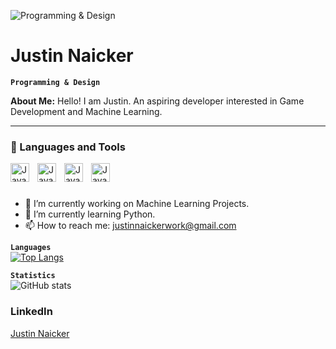![Programming & Design](https://media.licdn.com/dms/image/D4E16AQEdqzhlhmA1vA/profile-displaybackgroundimage-shrink_350_1400/0/1679244589822?e=1684972800&v=beta&t=lbjDFfINi7XcwKq--kT-bP3R39eenl4RY7OmynRlpNI)

# Justin Naicker
**`Programming & Design`**

**About Me:** Hello! I am Justin. An aspiring developer interested in Game Development and Machine Learning.

---

### 🧰 Languages and Tools

<img align="left" alt="Java" width= "30px" style="padding-right:10px" src="https://cdn.jsdelivr.net/gh/devicons/devicon/icons/unity/unity-original.svg" />
<img align="left" alt="Java" width= "30px" style="padding-right:10px" src="https://cdn.jsdelivr.net/gh/devicons/devicon/icons/photoshop/photoshop-plain.svg" />
<img align="left" alt="Java" width= "30px" style="padding-right:10px" src="https://cdn.jsdelivr.net/gh/devicons/devicon/icons/blender/blender-original.svg" />
<img align="left" alt="Java" width= "30px" style="padding-right:10px" src="https://cdn.jsdelivr.net/gh/devicons/devicon/icons/maya/maya-original.svg"/>


<br/>

#

- 🔭 I’m currently working on Machine Learning Projects.
- 🌱 I’m currently learning Python.
- 📫 How to reach me: justinnaickerwork@gmail.com 

**`Languages`**
<br/>
[![Top Langs](https://github-readme-stats.vercel.app/api/top-langs/?username=Justin-Naicker)](https://github.com/Justin-Naicker/github-readme-stats)

**`Statistics`**
<br/>
![GitHub stats](https://github-readme-stats.vercel.app/api?username=Justin-Naicker&show_icons=true)  


### LinkedIn

<div class="badge-base LI-profile-badge" data-locale="en_US" data-size="large" data-theme="light" data-type="HORIZONTAL" data-vanity="justin-naicker-1a6942269" data-version="v1"><a class="badge-base__link LI-simple-link" href="https://www.linkedin.com/in/justin-naicker-1a6942269?trk=profile-badge">Justin Naicker</a></div>
              
